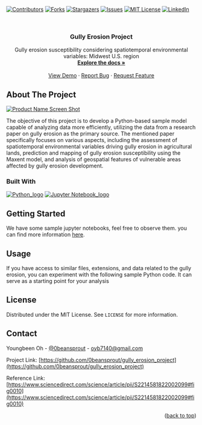 <a name="readme-top"></a>
<!--
*** Thanks for checking out the Best-README-Template. If you have a suggestion
*** that would make this better, please fork the repo and create a pull request
*** or simply open an issue with the tag "enhancement".
*** Don't forget to give the project a star!
*** Thanks again! Now go create something AMAZING! :D
-->



<!-- PROJECT SHIELDS -->
<!--
*** I'm using markdown "reference style" links for readability.
*** Reference links are enclosed in brackets [ ] instead of parentheses ( ).
*** See the bottom of this document for the declaration of the reference variables
*** for contributors-url, forks-url, etc. This is an optional, concise syntax you may use.
*** https://www.markdownguide.org/basic-syntax/#reference-style-links
-->
[![Contributors][contributors-shield]][contributors-url] [![Forks][forks-shield]][forks-url] [![Stargazers][stars-shield]][stars-url] [![Issues][issues-shield]][issues-url] [![MIT License][license-shield]][license-url] [![LinkedIn][linkedin-shield]][linkedin-url]



<!-- PROJECT LOGO -->
<br />
<div align="center">
  <!-- <a href="https://github.com/0beansprout/gully_erosion_project">
    <img src="images/logo.png" alt="Logo" width="80" height="80">
  </a> -->

  <h3 align="center">Gully Erosion Project </h3>

  <p align="center">
    Gully erosion susceptibility considering spatiotemporal environmental variables: Midwest U.S. region
    <br />
    <a href="https://github.com/0beansprout/gully_erosion_project"><strong>Explore the docs »</strong></a>
    <br />
    <br />
    <a href="https://drive.google.com/drive/folders/1isUpS6yl9OfpeELa6cIKo24BYKEJV7qT?usp=sharing">View Demo</a>
    ·
    <a href="https://github.com/0beansprout/gully_erosion_project/issues">Report Bug</a>
    ·
    <a href="https://github.com/0beansprout/gully_erosion_project/issues">Request Feature</a>
  </p>
</div>



<!-- TABLE OF CONTENTS -->
<!-- <details>
  <summary>Table of Contents</summary>
  <ol>
    <li>
      <a href="#about-the-project">About The Project</a>
      <ul>
        <li><a href="#built-with">Built With</a></li>
      </ul>
    </li>
    <li>
      <a href="#getting-started">Getting Started</a>
      <ul>
        <li><a href="#prerequisites">Prerequisites</a></li>
        <li><a href="#installation">Installation</a></li>
      </ul>
    </li>
    <li><a href="#usage">Usage</a></li>
    <li><a href="#roadmap">Roadmap</a></li>
    <li><a href="#contributing">Contributing</a></li>
    <li><a href="#license">License</a></li>
    <li><a href="#contact">Contact</a></li>
    <li><a href="#acknowledgments">Acknowledgments</a></li>
  </ol>
</details> -->



<!-- ABOUT THE PROJECT -->
## About The Project

[![Product Name Screen Shot][product-screenshot]](https://imgur.com/wtOHuW5)

The objective of this project is to develop a Python-based sample model capable of analyzing data more efficiently, utilizing the data from a research paper on gully erosion as the primary source. The mentioned paper specifically focuses on various aspects, including the assessment of spatiotemporal environmental variables driving gully erosion in agricultural lands, prediction and mapping of gully erosion susceptibility using the Maxent model, and analysis of geospatial features of vulnerable areas affected by gully erosion development.




<!-- <p align="right">(<a href="#readme-top">back to top</a>)</p> -->



### Built With

<!-- This section should list any major frameworks/libraries used to bootstrap your project. Leave any add-ons/plugins for the acknowledgements section. Here are a few examples. -->

[![Python_logo][Python]][Python-url]  [![Jupyter Notebook_logo][Jupyter Notebook]][Jupyter-url]

<!-- <p align="right">(<a href="#readme-top">back to top</a>)</p> -->



<!-- GETTING STARTED -->
## Getting Started


We have some sample jupyter notebooks, feel free to observe them. you can find more information [here](https://www.sciencedirect.com/science/article/pii/S2214581822002117).



<!-- ### Prerequisites

This is an example of how to list things you need to use the software and how to install them.
* npm
  ```sh
  npm install npm@latest -g
  ``` -->

<!--
### Installation


 1. Get a free API Key at [https://example.com](https://example.com)
2. Clone the repo
   ```sh
   git clone https://github.com/your_username_/Project-Name.git
   ```
3. Install NPM packages
   ```sh
   npm install
   ```
4. Enter your API in `config.js`
   ```js
   const API_KEY = 'ENTER YOUR API';
   ```

<p align="right">(<a href="#readme-top">back to top</a>)</p> -->



<!-- USAGE EXAMPLES -->
## Usage

If you have access to similar files, extensions, and data related to the gully erosion, you can experiment with the following sample Python code. It can serve as a starting point for your analysis





<!-- _For more examples, please refer to the [Documentation](https://example.com)_ -->

<!-- <p align="right">(<a href="#readme-top">back to top</a>)</p> -->



<!-- ROADMAP -->
<!-- ## Roadmap

- [x] Add Changelog
- [x] Add back to top links
- [ ] Add Additional Templates w/ Examples
- [ ] Add "components" document to easily copy & paste sections of the readme


See the [open issues](https://github.com/nateray42/DeCoBot/issues) for a full list of proposed features (and known issues).

<p align="right">(<a href="#readme-top">back to top</a>)</p> -->



<!-- CONTRIBUTING -->
<!-- ## Contributing

Contributions are what make the open source community such an amazing place to learn, inspire, and create. Any contributions you make are **greatly appreciated**.

If you have a suggestion that would make this better, please fork the repo and create a pull request. You can also simply open an issue with the tag "enhancement".
Don't forget to give the project a star! Thanks again!

1. Fork the Project
2. Create your Feature Branch (`git checkout -b feature/AmazingFeature`)
3. Commit your Changes (`git commit -m 'Add some AmazingFeature'`)
4. Push to the Branch (`git push origin feature/AmazingFeature`)
5. Open a Pull Request

<p align="right">(<a href="#readme-top">back to top</a>)</p> -->



<!-- LICENSE -->
## License

Distributed under the MIT License. See `LICENSE` for more information.

<!-- <p align="right">(<a href="#readme-top">back to top</a>)</p> -->



<!-- CONTACT -->
## Contact

Youngbeen Oh - [@0beansprout](https://linkedin.com/in/youngbeen-oh) - oyb7140@gmail.com

Project Link: [https://github.com/0beansprout/gully_erosion_project](https://github.com/0beansprout/gully_erosion_project)

Reference Link: [https://www.sciencedirect.com/science/article/pii/S2214581822002099#fig0010](https://www.sciencedirect.com/science/article/pii/S2214581822002099#fig0010)



<p align="right">(<a href="#readme-top">back to top</a>)</p>



<!-- ACKNOWLEDGMENTS -->
<!-- ## Acknowledgments

Use this space to list resources you find helpful and would like to give credit to. I've included a few of my favorites to kick things off!

* [Choose an Open Source License](https://choosealicense.com)
* [GitHub Emoji Cheat Sheet](https://www.webpagefx.com/tools/emoji-cheat-sheet)
* [Malven's Flexbox Cheatsheet](https://flexbox.malven.co/)
* [Malven's Grid Cheatsheet](https://grid.malven.co/)
* [Img Shields](https://shields.io)
* [GitHub Pages](https://pages.github.com)
* [Font Awesome](https://fontawesome.com)
* [React Icons](https://react-icons.github.io/react-icons/search)

<p align="right">(<a href="#readme-top">back to top</a>)</p> -->



<!-- MARKDOWN LINKS & IMAGES -->
<!-- https://www.markdownguide.org/basic-syntax/#reference-style-links -->
[contributors-shield]: https://img.shields.io/github/contributors/0beansprout/gully_erosion_project.svg?style=for-the-badge
[contributors-url]: https://github.com/0beansprout/gully_erosion_project/graphs/contributors
[forks-shield]: https://img.shields.io/github/forks/0beansprout/gully_erosion_project.svg?style=for-the-badge
[forks-url]: https://github.com/0beansprout/gully_erosion_project/network/members
[stars-shield]: https://img.shields.io/github/stars/0beansprout/gully_erosion_project.svg?style=for-the-badge
[stars-url]: https://github.com/0beansprout/gully_erosion_project/stargazers
[issues-shield]: https://img.shields.io/github/issues/0beansprout/gully_erosion_project.svg?style=for-the-badge
[issues-url]: https://github.com/0beansprout/gully_erosion_project/issues
[license-shield]: https://img.shields.io/github/license/othneildrew/Best-README-Template.svg?style=for-the-badge
[license-url]: https://github.com/othneildrew/Best-README-Template/blob/master/LICENSE.txt
[linkedin-shield]: https://img.shields.io/badge/-LinkedIn-black.svg?style=for-the-badge&logo=linkedin&colorB=555
[linkedin-url]: https://linkedin.com/in/youngbeen-oh
[product-screenshot]: https://imgur.com/wtOHuW5.png
[Next.js]: https://img.shields.io/badge/next.js-000000?style=for-the-badge&logo=nextdotjs&logoColor=white
[Next-url]: https://nextjs.org/
[React.js]: https://img.shields.io/badge/React-20232A?style=for-the-badge&logo=react&logoColor=61DAFB
[React-url]: https://reactjs.org/
[Vue.js]: https://img.shields.io/badge/Vue.js-35495E?style=for-the-badge&logo=vuedotjs&logoColor=4FC08D
[Vue-url]: https://vuejs.org/
[Angular.io]: https://img.shields.io/badge/Angular-DD0031?style=for-the-badge&logo=angular&logoColor=white
[Angular-url]: https://angular.io/
[Svelte.dev]: https://img.shields.io/badge/Svelte-4A4A55?style=for-the-badge&logo=svelte&logoColor=FF3E00
[Svelte-url]: https://svelte.dev/
[Laravel.com]: https://img.shields.io/badge/Laravel-FF2D20?style=for-the-badge&logo=laravel&logoColor=white
[Laravel-url]: https://laravel.com
[Python]: https://img.shields.io/badge/python-3670A0?style=for-the-badge&logo=python&logoColor=ffdd54
[Python-url]: https://www.python.org/
[Jupyter Notebook]: https://img.shields.io/badge/jupyter-%23FA0F00.svg?style=for-the-badge&logo=jupyter&logoColor=white
[Jupyter-url]: https://jupyter.org/
[HTML]: https://img.shields.io/badge/HTML5-E34F26?style=for-the-badge&logo=html5&logoColor=white
[HTML-url]: https://html.com/
[CSS]: https://img.shields.io/badge/CSS3-1572B6?style=for-the-badge&logo=css3&logoColor=white
[CSS-url]: https://www.w3.org/Style/CSS/Overview.en.html#:~:text=What%20is%20CSS%3F,from%20the%20CSS%20working%20group.
[JavaScript]: https://img.shields.io/badge/JavaScript-323330?style=for-the-badge&logo=javascript&logoColor=F7DF1E
[JavaScript-url]: https://www.javascript.com/ 
[Django]: https://img.shields.io/badge/Django-092E20?style=for-the-badge&logo=django&logoColor=green
[Django-url]: https://www.djangoproject.com/
[usernamepassword-screenshot]: https://imgur.com/LxR5ZQy.png
[permission-screenshot-1]: https://imgur.com/lRiSrgC.png
[permission-screenshot-2]: https://imgur.com/Z2Xuu1d.png
